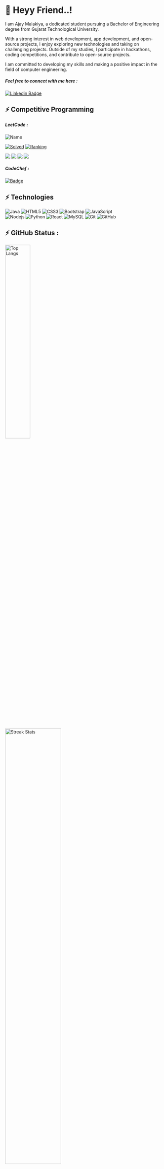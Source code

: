 # 👋 Heyy Friend..! 

I am Ajay Malakiya, a dedicated student pursuing a Bachelor of Engineering degree from Gujarat Technological University.

With a strong interest in web development, app development, and open-source projects, I enjoy exploring new technologies and taking on challenging projects. Outside of my studies, I participate in hackathons, coding competitions, and contribute to open-source projects. 

I am committed to developing my skills and making a positive impact in the field of computer engineering.


##### Feel free to connect with me here :

 [![Linkedin Badge](https://img.shields.io/badge/-Aj0045-blue?style=flat-square&logo=Linkedin&logoColor=white&link=https://www.linkedin.com/in/Aj0045/)](https://www.linkedin.com/in/Aj0045/)
 <!--
[![Instagram Badge](https://img.shields.io/badge/-ashish_zapadiya_007-purple?style=flat-square&logo=instagram&logoColor=white&link=https://instagram.com/ashish_zapadiya_007/)](https://instagram.com/ashish_zapadiya_007) -->
<!-- [![Gmail Badge](https://img.shields.io/badge/-zapadiya0070@gmail.com-c14438?style=flat-square&logo=Gmail&logoColor=white&link=mailto:zapadiya0070@gmail.com)](mailto:zapadiya0070@gmail.com) -->

## ⚡ Competitive Programming

##### LeetCode :
![Name](https://badges.peiyuan.ch/leetcode/AJ_0045/name)

[![Solved](https://badges.peiyuan.ch/leetcode/AJ_0045/solved?logo=leetcode)](https://leetcode.com/AJ_0045)
[![Ranking](https://badges.peiyuan.ch/leetcode/AJ_0045/ranking?label=Ranking&logo=leetcode)](https://leetcode.com/AJ_0045)

![](https://badges.peiyuan.ch/leetcode/AJ_0045/rate)
![](https://badges.peiyuan.ch/leetcode/AJ_0045/rate?difficulty=easy)
![](https://badges.peiyuan.ch/leetcode/AJ_0045/rate?difficulty=medium)
![](https://badges.peiyuan.ch/leetcode/AJ_0045/rate?difficulty=hard)


##### CodeChef :
[![Badge](https://cp-logo.vercel.app/codechef/aj_0045?color=orange&logo=true)](https://www.codechef.com/users/aj_0045)

<!--
##### Total Code Time (Since Sep 2023) :  
[![wakatime](https://wakatime.com/badge/user/d5f54755-127a-4f63-ab73-54d9466f23a8.svg)](https://wakatime.com/@d5f54755-127a-4f63-ab73-54d9466f23a8)
-->

## ⚡ Technologies

![Java](https://img.shields.io/badge/-java-E34A86?style=flat-square&logo=java)
![HTML5](https://img.shields.io/badge/-HTML5-E34F26?style=flat-square&logo=html5&logoColor=white)
![CSS3](https://img.shields.io/badge/-CSS3-1572B6?style=flat-square&logo=css3)
![Bootstrap](https://img.shields.io/badge/-Bootstrap-563D7C?style=flat-square&logo=bootstrap)
![JavaScript](https://img.shields.io/badge/-JavaScript-black?style=flat-square&logo=javascript)  
![Nodejs](https://img.shields.io/badge/-Nodejs-black?style=flat-square&logo=Node.js)
![Python](https://img.shields.io/badge/-Python-black?style=flat-square&logo=Python)
![React](https://img.shields.io/badge/-React-black?style=flat-square&logo=react)
![MySQL](https://img.shields.io/badge/-MySQL-black?style=flat-square&logo=mysql)
![Git](https://img.shields.io/badge/-Git-black?style=flat-square&logo=git)
![GitHub](https://img.shields.io/badge/-GitHub-181717?style=flat-square&logo=github)

<!-- 
![GitLab](https://img.shields.io/badge/-GitLab-FCA121?style=flat-square&logo=gitlab)
![Docker](https://img.shields.io/badge/-Docker-black?style=flat-square&logo=docker)
![Amazon AWS](https://img.shields.io/badge/Amazon%20AWS-232F3E?style=flat-square&logo=amazon-aws)
![Microsoft Azure](https://img.shields.io/badge/Microsoft%20Azure-232F7E?style=flat-square&logo=microsoft-azure)
![Google Cloud](https://img.shields.io/badge/Google%20Cloud-black?style=flat-square&logo=google-cloud)
![TypeScript](https://img.shields.io/badge/-TypeScript-007ACC?style=flat-square&logo=typescript)
![MongoDB](https://img.shields.io/badge/-MongoDB-black?style=flat-square&logo=mongodb)
![PostgreSQL](https://img.shields.io/badge/-PostgreSQL-336791?style=flat-square&logo=postgresql)
![C++](https://img.shields.io/badge/-C++-00599C?style=flat-square&logo=c)
![BitBucket](https://img.shields.io/badge/-BitBucket-darkblue?style=flat-square&logo=bitbucket)
![Raspberry Pi](https://img.shields.io/badge/-Raspberry%20Pi-C51A4A?style=flat-square&logo=Raspberry-Pi)
![Redis](https://img.shields.io/badge/-Redis-black?style=flat-square&logo=Redis)
![ElasticSearch](https://img.shields.io/badge/-ElasticSearch-005571?style=flat-square&logo=elasticsearch)
![GraphQL](https://img.shields.io/badge/-GraphQL-E10098?style=flat-square&logo=graphql)
![Apollo GraphQL](https://img.shields.io/badge/-Apollo%20GraphQL-311C87?style=flat-square&logo=apollo-graphql)
![Heroku](https://img.shields.io/badge/-Heroku-430098?style=flat-square&logo=heroku)
![DigitalOcean](https://img.shields.io/badge/-Digital%20Ocean-darkblue?style=flat-square&logo=digitalocean) -->


## ⚡ GitHub Status :

<img src="https://github-readme-stats.vercel.app/api/top-langs/?username=Aj0045&hide=TeX&layout=compact&theme=dark" alt="Top Langs" width="40%">
<img src="https://github-readme-streak-stats.herokuapp.com/?user=Aj0045&theme=dark" alt="Streak Stats" width="60%"> 

<!-- ![Streak Stats](https://github-readme-streak-stats.herokuapp.com/?user=zapadiya007&)
![Top Langs](https://github-readme-stats.vercel.app/api/top-langs/?username=zapadiya007&hide=TeX&layout=compact)
![Github Stats](https://github-readme-stats.vercel.app/api?username=zapadiya007&count_private=true&show_icons=true&include_all_commits=true) -->


![Visitor Badge](https://visitor-badge.laobi.icu/badge?page_id=aj0045.aj0045)
![Profile last updated](https://img.shields.io/github/last-commit/aj0045/aj0045/master?label=Last%20updated&style=flat)
